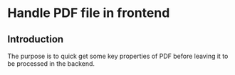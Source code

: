 # Handle PDF file in frontend

## Introduction

The purpose is to quick get some key properties of PDF before leaving it to be processed in the backend.